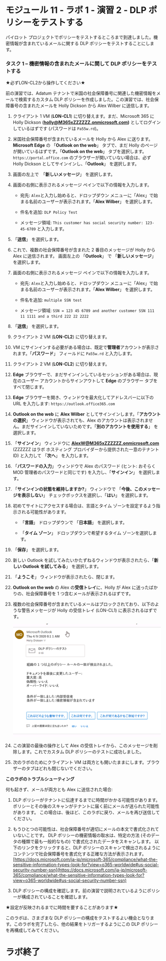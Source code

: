# モジュール 11 - ラボ 1 - 演習 2 - DLP ポリシーをテストする


パイロット プロジェクトでポリシーをテストするところまで到達しました。機密情報が含まれているメールに関する DLP ポリシーをテストすることにします。 


### タスク 1 – 機密情報の含まれたメールに関して DLP ポリシーをテストする

★必ずLON-CL2から操作してください★

前の演習では、Adatum テナントで米国の社会保障番号に関連した機密情報をメールで検索するカスタム DLP ポリシーを作成しました。この演習では、社会保障番号の含まれたメールを Holly Dickson から Alex Wilber に送信します。

1. クライアント 1 VM (**LON-CL1**) に切り替えます。まだ、Microsoft 365 に Holly Dickson (**holly@M365xZZZZZZ.onmicrosoft.com)** としてログインしているはずです (パスワードは `Pa55w.rd`)。 

2. 米国社会保障番号が含まれているメールを Holly から Alex に送ります。**Microsoft Edge** の 「**Outlook on the web**」 タブで、まだ Holly のページが開いているはずです。「**Outlook on the web**」 タブを選択します。  `https://portal.office.com` のブラウザーが開いていない場合は、必ず Holly Dickson としてサインインし、「**Outlook**」 を選択します。

3. 画面の左上で　「**新しいメッセージ**」 を選択します。 

4. 画面の右側に表示されるメッセージ ペインで以下の情報を入力します。

	- 宛先: `Alex`と入力し始めると、ドロップダウン メニューに「Alex」で始まる名前のユーザーが表示されます。「**Alex Wilber**」 を選択します。

	- 件名を追加: `DLP Policy Test`

	- メッセージ領域: `This customer has social security number: 123-45-6789` と入力します。


6. 「**送信**」 を選択します。

7. これで、複数の社会保障番号が含まれた 2 番目のメッセージが Holly から Alex に送信されます。  画面左上の 「**Outlook**」 で 「**新しいメッセージ**」 を選択します。 

8. 画面の右側に表示されるメッセージ ペインで以下の情報を入力します。

	- 宛先: `Alex`と入力し始めると、ドロップダウン メニューに「Alex」で始まる名前のユーザーが表示されます。「**Alex Wilber**」 を選択します。

	- 件名を追加: `multiple SSN test`

	- メッセージ領域: `SSN = 123 45 6789 and another customer SSN 111 11 1111 and a third 222 22 2222`

11. 「**送信**」 を選択します。

12. クライアント 2 VM (**LON-CL2**) に切り替えます。 

13. VM にサインインする必要がある場合は、既定で**管理者**アカウントが表示されます。「**パスワード**」 フィールドに `Pa55w.rd` と入力します。 

14. クライアント 2 VM (**LON-CL2**) に切り替えます。

15. **Edge** ブラウザーで、まだサインインしているセッションがある場合は、現在のユーザー アカウントからサインアウトして **Edge** のブラウザー タブをすべて閉じます。

16. **Edge** ブラウザーを開き、ウィンドウを最大化してアドレスバーに以下の URL を入力します: `https://outlook.office365.com`

17. **Outlook on the web** に **Alex Wilber** としてサインインします。「**アカウントの選択**」 ウィンドウが表示されても、Alex のアカウントは表示されません。まだサインインしていないためです。「**別のアカウントを使用する**」 を選択します。 

18. 「**サインイン**」 ウィンドウに **AlexW@M365xZZZZZZ.onmicrosoft.com** (ZZZZZZ はラボ ホスティング プロバイダーから提供された一意のテナント ID) と入力して 「**次へ**」 を入力します。

19. 「**パスワードの入力**」 ウィンドウで Alex のパスワード (ヒント: おそらく MOD 管理者のパスワードと同じです) を入力し、「**サインイン**」 を選択します。

20. 「**サインインの状態を維持しますか?**」 ウィンドウで 「**今後、このメッセージを表示しない**」 チェックボックスを選択し、「**はい**」 を選択します。

21. 初めてサイトにアクセスする場合は、言語とタイム ゾーンを設定するよう指示される可能性があります。

	- 「**言語**」 ドロップダウンで 「**日本語**」 を選択します。

	- 「**タイム ゾーン**」 ドロップダウンで希望するタイム ゾーンを選択します。

22. 「**保存**」 を選択します。

23. 新しい Outlook を試してみたいかたずねるウィンドウが表示されたら、「**新しい Outlook を試してみる**」 を選択します。

24. 「**ようこそ**」 ウィンドウが表示されたら、閉じます。

25. **Outlook on the web** の Alex の**受信トレイ**に、Holly が Alex に送ったばかりの、社会保障番号を 1 つ含むメールが表示されるはずです。

26. 複数の社会保障番号が含まれているメールはブロックされており、以下のような警告メッセージが Holly の受信トレイ (LON-CL1) に表示されるはずです。

     ![スクリーンショット](../Media/DLP_policy_validation.png)

27. この演習の最後の操作として Alex の受信トレイから、このメッセージを削除します。これでカスタム DLP ポリシーのテストに成功しました。

28. 次のラボのためにクライアント VM は両方とも開いたままにします。ブラウザーのタブはどれも閉じないでください。

**このラボのトラブルシューティング**

何も起きず、メールが両方とも Alex に送信された場合:
  
1. DLP ポリシーがテナントに伝達するまでに時間がかかる可能性があります。  ポリシーとその後のスキャンがテナントに届く前にメールが送られた可能性があります。  この場合は、後ほど、このラボに戻り、メールを再び送信してください。

2. もうひとつの可能性は、社会保障番号が適切にメールの本文で書式化されていないことです。  DLP ポリシーの機密情報の取水は、特定の方法 (そのデータの種類で最も一般的なもの) で書式化されたデータをスキャンします。  以下のリンクをクリックすると、DLP ポリシーのスキャンで検出されるようにコンテンツで社会保障番号を書式化する正確な方法が表示されます。
[https://docs.microsoft.com/ja-jp/microsoft-365/compliance/what-the-sensitive-information-types-look-for?view=o365-worldwide#us-social-security-number-ssn](https://docs.microsoft.com/ja-jp/microsoft-365/compliance/what-the-sensitive-information-types-look-for?view=o365-worldwide#us-social-security-number-ssn)

3. DLP ポリシーの構成を確認します。前の演習で説明されているようにポリシーが構成されていることを確認します。

★設定が反映されるまでに時間を要することがあります★

このラボは、さまざまな DLP ポリシーの構成をテストするよい機会となります。このラボを完了したら、他の結果をトリガーするようにこの DLP ポリシーを再構成してみてください。


# ラボ終了
